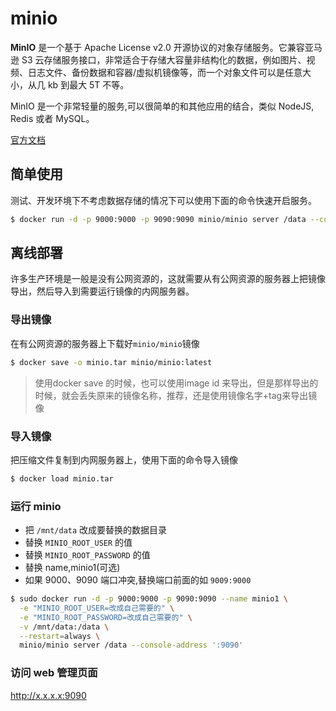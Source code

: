 # minio

**MinIO** 是一个基于 Apache License v2.0 开源协议的对象存储服务。它兼容亚马逊 S3 云存储服务接口，非常适合于存储大容量非结构化的数据，例如图片、视频、日志文件、备份数据和容器/虚拟机镜像等，而一个对象文件可以是任意大小，从几 kb 到最大 5T 不等。

MinIO 是一个非常轻量的服务,可以很简单的和其他应用的结合，类似 NodeJS, Redis 或者 MySQL。

[官方文档](https://docs.min.io/)

## 简单使用

测试、开发环境下不考虑数据存储的情况下可以使用下面的命令快速开启服务。

```bash
$ docker run -d -p 9000:9000 -p 9090:9090 minio/minio server /data --console-address ':9090'
```

## 离线部署

许多生产环境是一般是没有公网资源的，这就需要从有公网资源的服务器上把镜像导出，然后导入到需要运行镜像的内网服务器。

### 导出镜像

在有公网资源的服务器上下载好`minio/minio`镜像

```bash
$ docker save -o minio.tar minio/minio:latest
```

> 使用docker save 的时候，也可以使用image id 来导出，但是那样导出的时候，就会丢失原来的镜像名称，推荐，还是使用镜像名字+tag来导出镜像

### 导入镜像

把压缩文件复制到内网服务器上，使用下面的命令导入镜像

```bash
$ docker load minio.tar 
```

### 运行 minio

- 把 `/mnt/data` 改成要替换的数据目录
- 替换 `MINIO_ROOT_USER` 的值
- 替换 `MINIO_ROOT_PASSWORD` 的值
- 替换 name,minio1(可选)
- 如果 9000、9090 端口冲突,替换端口前面的如 `9009:9000`

```bash
$ sudo docker run -d -p 9000:9000 -p 9090:9090 --name minio1 \
  -e "MINIO_ROOT_USER=改成自己需要的" \
  -e "MINIO_ROOT_PASSWORD=改成自己需要的" \
  -v /mnt/data:/data \
  --restart=always \
  minio/minio server /data --console-address ':9090'
```

### 访问 web 管理页面

http://x.x.x.x:9090
